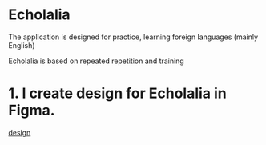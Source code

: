 # Echolalia
The application is designed for practice, learning foreign languages (mainly English)

Echolalia is based on repeated repetition and training

# 1. I create design for Echolalia in Figma.
[design](Echolalia-design.png)

